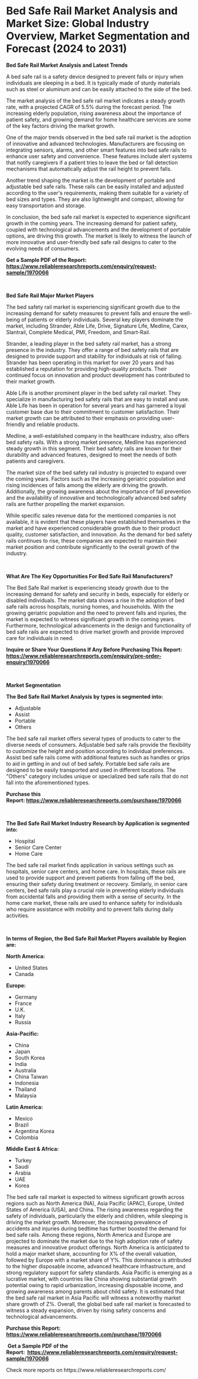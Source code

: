 <p><h1>Bed Safe Rail Market Analysis and Market Size: Global Industry Overview, Market Segmentation and Forecast (2024 to 2031)</h1></p><p><strong>Bed Safe Rail Market Analysis and Latest Trends</strong></p>
<p><p>A bed safe rail is a safety device designed to prevent falls or injury when individuals are sleeping in a bed. It is typically made of sturdy materials such as steel or aluminum and can be easily attached to the side of the bed.</p><p>The market analysis of the bed safe rail market indicates a steady growth rate, with a projected CAGR of 5.5% during the forecast period. The increasing elderly population, rising awareness about the importance of patient safety, and growing demand for home healthcare services are some of the key factors driving the market growth.</p><p>One of the major trends observed in the bed safe rail market is the adoption of innovative and advanced technologies. Manufacturers are focusing on integrating sensors, alarms, and other smart features into bed safe rails to enhance user safety and convenience. These features include alert systems that notify caregivers if a patient tries to leave the bed or fall detection mechanisms that automatically adjust the rail height to prevent falls.</p><p>Another trend shaping the market is the development of portable and adjustable bed safe rails. These rails can be easily installed and adjusted according to the user's requirements, making them suitable for a variety of bed sizes and types. They are also lightweight and compact, allowing for easy transportation and storage.</p><p>In conclusion, the bed safe rail market is expected to experience significant growth in the coming years. The increasing demand for patient safety, coupled with technological advancements and the development of portable options, are driving this growth. The market is likely to witness the launch of more innovative and user-friendly bed safe rail designs to cater to the evolving needs of consumers.</p></p>
<p><strong>Get a Sample PDF of the Report:&nbsp; <a href="https://www.reliableresearchreports.com/enquiry/request-sample/1970066">https://www.reliableresearchreports.com/enquiry/request-sample/1970066</a></strong></p>
<p>&nbsp;</p>
<p><strong>Bed Safe Rail Major Market Players</strong></p>
<p><p>The bed safety rail market is experiencing significant growth due to the increasing demand for safety measures to prevent falls and ensure the well-being of patients or elderly individuals. Several key players dominate the market, including Strander, Able Life, Drive, Signature Life, Medline, Carex, Slantrail, Complete Medical, PMI, Freedom, and Smart-Rail.</p><p>Strander, a leading player in the bed safety rail market, has a strong presence in the industry. They offer a range of bed safety rails that are designed to provide support and stability for individuals at risk of falling. Strander has been operating in this market for over 20 years and has established a reputation for providing high-quality products. Their continued focus on innovation and product development has contributed to their market growth.</p><p>Able Life is another prominent player in the bed safety rail market. They specialize in manufacturing bed safety rails that are easy to install and use. Able Life has been in operation for several years and has garnered a loyal customer base due to their commitment to customer satisfaction. Their market growth can be attributed to their emphasis on providing user-friendly and reliable products.</p><p>Medline, a well-established company in the healthcare industry, also offers bed safety rails. With a strong market presence, Medline has experienced steady growth in this segment. Their bed safety rails are known for their durability and advanced features, designed to meet the needs of both patients and caregivers.</p><p>The market size of the bed safety rail industry is projected to expand over the coming years. Factors such as the increasing geriatric population and rising incidences of falls among the elderly are driving the growth. Additionally, the growing awareness about the importance of fall prevention and the availability of innovative and technologically advanced bed safety rails are further propelling the market expansion.</p><p>While specific sales revenue data for the mentioned companies is not available, it is evident that these players have established themselves in the market and have experienced considerable growth due to their product quality, customer satisfaction, and innovation. As the demand for bed safety rails continues to rise, these companies are expected to maintain their market position and contribute significantly to the overall growth of the industry.</p></p>
<p>&nbsp;</p>
<p><strong>What Are The Key Opportunities For Bed Safe Rail Manufacturers?</strong></p>
<p><p>The Bed Safe Rail market is experiencing steady growth due to the increasing demand for safety and security in beds, especially for elderly or disabled individuals. The market data shows a rise in the adoption of bed safe rails across hospitals, nursing homes, and households. With the growing geriatric population and the need to prevent falls and injuries, the market is expected to witness significant growth in the coming years. Furthermore, technological advancements in the design and functionality of bed safe rails are expected to drive market growth and provide improved care for individuals in need.</p></p>
<p><strong>Inquire or Share Your Questions If Any Before Purchasing This Report: <a href="https://www.reliableresearchreports.com/enquiry/pre-order-enquiry/1970066">https://www.reliableresearchreports.com/enquiry/pre-order-enquiry/1970066</a></strong></p>
<p>&nbsp;</p>
<p><strong>Market Segmentation</strong></p>
<p><strong>The Bed Safe Rail Market Analysis by types is segmented into:</strong></p>
<p><ul><li>Adjustable</li><li>Assist</li><li>Portable</li><li>Others</li></ul></p>
<p><p>The bed safe rail market offers several types of products to cater to the diverse needs of consumers. Adjustable bed safe rails provide the flexibility to customize the height and position according to individual preferences. Assist bed safe rails come with additional features such as handles or grips to aid in getting in and out of bed safely. Portable bed safe rails are designed to be easily transported and used in different locations. The "Others" category includes unique or specialized bed safe rails that do not fall into the aforementioned types.</p></p>
<p><strong>Purchase this Report:&nbsp;<a href="https://www.reliableresearchreports.com/purchase/1970066">https://www.reliableresearchreports.com/purchase/1970066</a></strong></p>
<p>&nbsp;</p>
<p><strong>The Bed Safe Rail Market Industry Research by Application is segmented into:</strong></p>
<p><ul><li>Hospital</li><li>Senior Care Center</li><li>Home Care</li></ul></p>
<p><p>The bed safe rail market finds application in various settings such as hospitals, senior care centers, and home care. In hospitals, these rails are used to provide support and prevent patients from falling off the bed, ensuring their safety during treatment or recovery. Similarly, in senior care centers, bed safe rails play a crucial role in preventing elderly individuals from accidental falls and providing them with a sense of security. In the home care market, these rails are used to enhance safety for individuals who require assistance with mobility and to prevent falls during daily activities.</p></p>
<p>&nbsp;</p>
<p><strong>In terms of Region, the Bed Safe Rail Market Players available by Region are:</strong></p>
<p>
    <p> <strong> North America: </strong>
        <ul>
            <li>United States</li>
            <li>Canada</li>
        </ul>
        </p> 
    <p> <strong> Europe: </strong>
        <ul>
            <li>Germany</li>
            <li>France</li>
            <li>U.K.</li>
            <li>Italy</li>
            <li>Russia</li>
        </ul>
        </p> 
    <p> <strong> Asia-Pacific: </strong>
        <ul>
            <li>China</li>
            <li>Japan</li>
            <li>South Korea</li>
            <li>India</li>
            <li>Australia</li>
            <li>China Taiwan</li>
            <li>Indonesia</li>
            <li>Thailand</li>
            <li>Malaysia</li>
        </ul>
        </p> 
    <p> <strong> Latin America: </strong>
        <ul>
            <li>Mexico</li>
            <li>Brazil</li>
            <li>Argentina Korea</li>
            <li>Colombia</li>
        </ul>
        </p> 
    <p> <strong> Middle East & Africa: </strong>
        <ul>
            <li>Turkey</li>
            <li>Saudi</li>
            <li>Arabia</li>
            <li>UAE</li>
            <li>Korea</li>
        </ul>
    </p>
    </p>
<p><p>The bed safe rail market is expected to witness significant growth across regions such as North America (NA), Asia Pacific (APAC), Europe, United States of America (USA), and China. The rising awareness regarding the safety of individuals, particularly the elderly and children, while sleeping is driving the market growth. Moreover, the increasing prevalence of accidents and injuries during bedtime has further boosted the demand for bed safe rails. Among these regions, North America and Europe are projected to dominate the market due to the high adoption rate of safety measures and innovative product offerings. North America is anticipated to hold a major market share, accounting for X% of the overall valuation, followed by Europe with a market share of Y%. This dominance is attributed to the higher disposable income, advanced healthcare infrastructure, and strong regulatory support for safety standards. Asia Pacific is emerging as a lucrative market, with countries like China showing substantial growth potential owing to rapid urbanization, increasing disposable income, and growing awareness among parents about child safety. It is estimated that the bed safe rail market in Asia Pacific will witness a noteworthy market share growth of Z%. Overall, the global bed safe rail market is forecasted to witness a steady expansion, driven by rising safety concerns and technological advancements.</p></p>
<p><strong>Purchase this Report: <a href="https://www.reliableresearchreports.com/purchase/1970066">https://www.reliableresearchreports.com/purchase/1970066</a></strong></p>
<p>&nbsp;<strong>Get a Sample PDF of the Report:&nbsp;&nbsp;<a href="https://www.reliableresearchreports.com/enquiry/request-sample/1970066">https://www.reliableresearchreports.com/enquiry/request-sample/1970066</a></strong></p>
<p><strong></strong></p>
<p>Check more reports on https://www.reliableresearchreports.com/</p>